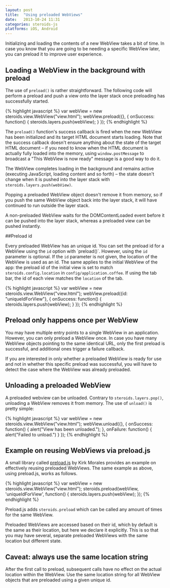 ```yaml
---
layout: post
title:  "Using preloaded WebViews"
date:   2013-10-24 11:31
categories: steroids-js
platforms: iOS, Android
---
```

Initializing and loading the contents of a new WebView takes a bit of time. In case you know that you are going to be needing a specific WebView later, you can preload it to improve user experience.

## Loading a WebView in the background with preload

The use of `preload()` is rather straightforward. The following code will perform a preload and push a view onto the layer stack once preloading has successfully started.

{% highlight javascript %}
var webView = new steroids.view.WebView("view.html");
webView.preload({}, {
  onSuccess: function() {
    steroids.layers.push(webView);
  }
});
{% endhighlight %}

The `preload()` function's success callback is fired when the new WebView has been initialized and its target HTML document starts loading. Note that the success callback doesn't ensure anything about the state of the target HTML document – if you need to know when the HTML document is actually fully loaded into the memory, using `window.postMessage` to broadcast a "This WebView is now ready" message is a good way to do it.

The WebView completes loading in the background and remains active (executing JavaScript, loading content and so forth) – the state doesn't change when it is pushed into the layer stack with `steroids.layers.push(webView)`.

Popping a preloaded WebView object doesn't remove it from memory, so if you push the same WebView object back into the layer stack, it will have continued to run outside the layer stack.

A non-preloaded WebView waits for the DOMContentLoaded event before it can be pushed into the layer stack, whereas a preloaded view can be pushed instantly.

##Preload id

Every preloaded WebView has an unique id. You can set the preload id for a WebView using the `id` option with ´preload()´. However, using the `id` parameter is optional. If the `id` parameter is not given, the location of the WebView is used as an id. The same applies to the initial WebView of the app: the preload id of the initial view is set to match `steroids.config.location` in `config/application.coffee`. If using the tab bar, the id of each view matches the `location` of the tab.

{% highlight javascript %}
var webView = new steroids.view.WebView("view.html");
webView.preload({id: "uniqueIdForView"}, {
  onSuccess: function() {
    steroids.layers.push(webView);
  }
});
{% endhighlight %}

## Preload only happens once per WebView

You may have multiple entry points to a single WebView in an application. However, you can only preload a WebView once. In case you have many WebView objects pointing to the same identical URL, only the first preload is successful, and additional ones trigger a failure callback.

If you are interested in only whether a preloaded WebView is ready for use and not in whether this specific preload was successful, you will have to detect the case where the WebView was already preloaded.

## Unloading a preloaded WebView

A preloaded webview can be unloaded. Contrary to `steroids.layers.pop()`, unloading a WebView removes it from memory. The use of `unload()` is pretty simple:

{% highlight javascript %}
var webView = new steroids.view.WebView("view.html");
webView.unload({}, {
  onSuccess: function() {
    alert("View has been unloaded.");
  },
  onFailure: function() {
    alert("Failed to unload.")
  }
});
{% endhighlight %}

## Example on reusing WebViews via preload.js

A small library called [preload.js](https://github.com/knation/steroids-webview-preload) by Kirk Morales provides an example on effectively reusing preloaded WebViews. The same example as above, using preload.js, works as follows.

{% highlight javascript %}
var webView = new steroids.view.WebView("view.html");
steroids.preload(webView, 'uniqueIdForView', function() {
  steroids.layers.push(webView);
});
{% endhighlight %}

Preload.js adds `steroids.preload` which can be called any amount of times for the same WebView.

Preloaded WebViews are accessed based on their id, which by default is the same as their location, but here we declare it explicitly. This is so that you may have several, separate preloaded WebViews with the same location but different state.

## Caveat: always use the same location string

After the first call to preload, subsequent calls have no effect on the actual location within the WebView. Use the same location string for all WebView objects that are preloaded using a given unique id.

